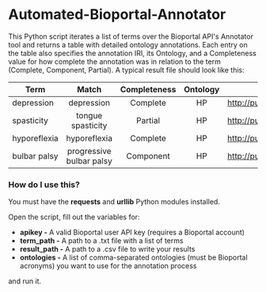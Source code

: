 # Automated-Bioportal-Annotator
This Python script iterates a list of terms over the Bioportal API's Annotator tool and returns a table with detailed ontology annotations. 
Each entry on the table also specifies the annotation IRI, its Ontology, and a Completeness value for how complete the annotation was in relation to the term (Complete, Component, Partial). A typical result file should look like this:

| Term        | Match           | Completeness  | Ontology | IRI|
| ------------- |:-------------:|:-------------:|:-------:|:-------------:|
|depression	|depression	|Complete	|HP	|http://purl.obolibrary.org/obo/HP_0000716|
|spasticity	|tongue spasticity	|Partial	|HP|	http://purl.obolibrary.org/obo/HP_0001257|
|hyporeflexia	|hyporeflexia	|Complete|	HP	|http://purl.obolibrary.org/obo/HP_0001265|
|bulbar palsy	|progressive bulbar palsy|Component	|HP|	http://purl.obolibrary.org/obo/HP_0001283	|




### How do I use this?
You must have the **requests** and **urllib** Python modules installed.

Open the script, fill out the variables for:
- __apikey -__ A valid Bioportal user API key (requires a Bioportal account)
- __term_path -__ A path to a .txt file with a list of terms
- __result_path -__ A path to a .csv file to write your results
- __ontologies -__ A list of comma-separated ontologies (must be Bioportal acronyms) you want to use for the annotation process

and run it.

